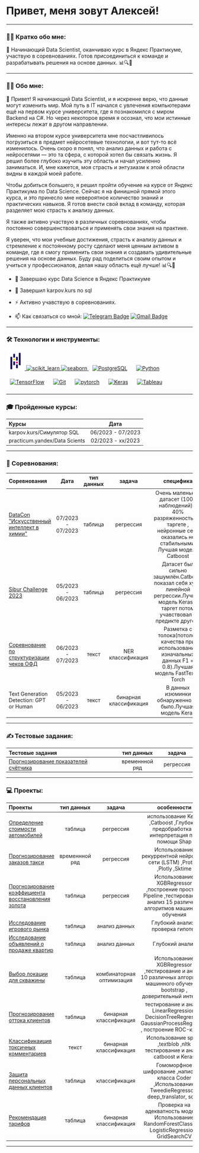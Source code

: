 
# Привет, меня зовут Алексей!

---

### :man_technologist: Кратко обо мне:
👋 Начинающий Data Scientist, оканчиваю курс в Яндекс Практикуме, участвую в соревнованиях. Готов присоединиться к команде и разрабатывать решения на основе данных. 📊🔍🚀

---

### :man_technologist: Обо мне:

👋 Привет! Я начинающий Data Scientist, и я искренне верю, что данные могут изменить мир. Мой путь в IT начался с увлечения компьютерами ещё на первом курсе университета, где я познакомился с миром Backend на C#. Но через некоторое время я осознал, что мои истинные интересы лежат в другом направлении.

Именно на втором курсе университета мне посчастливилось погрузиться в предмет нейросетевые технологии, и вот тут-то всё изменилось. Очень скоро я понял, что анализ данных и работа с нейросетями — это та сфера, с которой хотел бы связать жизнь. Я решил более глубоко изучить эту область и начал усиленно заниматься. И, мне кажется, моя страсть и энтузиазм к этой области видны в каждой моей работе.

Чтобы добиться большего, я решил пройти обучение на курсе от Яндекс Практикума по Data Science. Сейчас я на финишной прямой этого курса, и это принесло мне невероятное количество знаний и практических навыков. Я готов внести свой вклад в команду, которая разделяет мою страсть к анализу данных.

Я также активно участвую в различных соревнованиях, чтобы постоянно совершенствоваться и применять свои знания на практике.

Я уверен, что мои учебные достижения, страсть к анализу данных и стремление к постоянному росту сделают меня ценным активом в команде, где я смогу применить свои знания и создавать удивительные решения на основе данных. Буду рад поделиться своим опытом и учиться у профессионалов, делая нашу область ещё лучше! 📊🔍🚀

- :telescope: Завершаю курс Data Science в Яндекс Практикуме

- :seedling: Завершил karpov.kurs по sql

- :zap: Активно учавствую в соревнованиях.

- :mailbox: Как связаться со мной: [![Telegram Badge](https://img.shields.io/badge/-kurilov-blue?style=flat&logo=Telegram&logoColor=white)](https://t.me/Ale760k) [![Gmail Badge](https://img.shields.io/badge/-Gmail-red?style=flat&logo=Gmail&logoColor=white)](mailto:760.5024@gmail.com)

---

### 🛠️ Технологии и инструменты:

<p align="left"> <a href="https://pandas.pydata.org/" target="_blank" rel="noreferrer"> <img src="https://raw.githubusercontent.com/devicons/devicon/2ae2a900d2f041da66e950e4d48052658d850630/icons/pandas/pandas-original.svg" alt="pandas" width="50" height="50"/> </a><a href="https://scikit-learn.org/" target="_blank" rel="noreferrer"> <img src="https://upload.wikimedia.org/wikipedia/commons/0/05/Scikit_learn_logo_small.svg" alt="scikit_learn" width="50" height="50"/> </a> <a href="https://seaborn.pydata.org/" target="_blank" rel="noreferrer"> <img src="https://seaborn.pydata.org/_images/logo-mark-lightbg.svg" alt="seaborn" width="50" height="50"/> </a>
<a href="https://www.postgresql.org/" target="_blank"><img style="margin: 10px" src="https://profilinator.rishav.dev/skills-assets/postgresql-original-wordmark.svg" alt="PostgreSQL" height="50" /></a>  
<a href="https://www.python.org/" target="_blank"><img style="margin: 10px" src="https://profilinator.rishav.dev/skills-assets/python-original.svg" alt="Python" height="50" /></a>  
<a href="https://www.tensorflow.org/" target="_blank"><img style="margin: 10px" src="https://profilinator.rishav.dev/skills-assets/tensorflow-icon.svg" alt="TensorFlow" height="50" /></a>  
<a href="https://github.com/" target="_blank"><img style="margin: 10px" src="https://profilinator.rishav.dev/skills-assets/git-scm-icon.svg" alt="Git" height="50" /></a>  
<a href="https://pytorch.org/" target="_blank"><img style="margin: 10px" src="https://profilinator.rishav.dev/skills-assets/pytorch-icon.svg" alt="pytorch" height="50" /></a>  
<a href="https://keras.io/" target="_blank"><img style="margin: 10px" src="https://profilinator.rishav.dev/skills-assets/keras.png" alt="Keras" height="50" /></a>  
<a href="https://www.tableau.com/" target="_blank"><img style="margin: 10px" src="https://profilinator.rishav.dev/skills-assets/tableau.svg" alt="Tableau" height="50" /></a>  </p>

---

 ### 🎓 Пройденные курсы:

| Курсы                                                           | Дата              |
|:----------------------------------------------------------------| :---------------: |
| karpov.kurs/Симулятор SQL                                       | 06/2023 - 07/2023 |
| practicum.yandex/Data Scients                                   | 02/2023 - xx/2023 |

--- 

 ### 🚀 Соревнования:

| Соревнования                              | Дата              | тип данных | задача                 | специфика |
|:------------------------------------------| :---------------: | :--------: | :---------------------:| :---------: |
| <a href=https://github.com/verydirtyhands/datacon_2023.git>DataCon "Искусственный интеллект в химии" </a>| 07/2023 - 07/2023 | таблица    | регрессия              |Очень маленький датасет (1000 наблюдений) с 40% разряженностью в таргете , нейронные сети оказались не стабильными. Лучшая модель Catboost|
| <a href=https://github.com/verydirtyhands/sibur_2023.git>Sibur Challenge 2023                      </a>| 05/2023 - 06/2023 | таблица    | регрессия              |Датасет был сильно зашумлён.Catboost показал себя хуже линейной регрессии.Лучшая модель Keras.1 таргет потом учавствовал в предикте другого|
| <a href=https://github.com/verydirtyhands/nlp_ofd.git>Соревнование по структуризации чеков ОФД  | 06/2023 - 07/2023 | текст      | NER классификация      |Разметка с толока(потолок качества при использование изначальных данных F1 = 0.8).Лучшая модель FastText + Torch|
| Text Generation Detection: GPT or Human   | 05/2023 - 06/2023 | текст      | бинарная классификация |В данных изюминки обнаруженно не было.Лучшая модель Keras|

--- 

 ### ✍️ Тестовые задания:

| Тестовые задания                                                                                      | тип данных     | задача         |
| :-----------------------------------------------------------------------------------------------------| :------------: | :------------: |
| <a href=https://github.com/verydirtyhands/test_counter.git>Прогнозирование показателей счётчика      </a> | временнной ряд | регрессия      | 

--- 

 ### 💻 Проекты:

| Проекты                                                                                                          | тип данных     | задача                    | особенности                                                                                                                         |
| :----------------------------------------------------------------------------------------------------------------| :------------: | :-----------------------: | :---------------------------------------------------------------------------------------------------------------------------------: |
| <a href=https://github.com/verydirtyhands/the_cost_of_cars.git>Определение стоимости автомобилей             </a>| таблица        | регрессия                 | использование Keras ,Catboost ,Глубокая предобработка и интерпретация при помощи Shap                                               |
| <a href=https://github.com/verydirtyhands/taxi_counter.git>Прогнозирование заказов такси                     </a>| временнной ряд | регрессия                 | Использование рекуррентной нейронной сети (LSTM) ,Prothet ,Plotly ,Sktime                                                           |
| <a href=https://github.com/verydirtyhands/gold_project.git>Прогнозирование коэффициента восстановления золота</a>| таблица        | регрессия                 | Использование XGBRegressor ,построение простого Pipeline ,тестирование и анализ 15 различных алгоритмов машинного обучения          |
| <a href=https://github.com/verydirtyhands/gaming_market.git>Исследование игрового рынка                      </a>| таблица        | анализ данных             | Глубокий анализ , проверка гипотез                                                                                                  |
| <a href=https://github.com/verydirtyhands/flat.git>Исследование объявлений о продаже квартир                 </a>| таблица        | анализ данных             | Глубокий анализ                                                                                                                     |
| <a href=https://github.com/verydirtyhands/locations_for_wells.git>Выбор локации для скважины                 </a>| таблица        | комбинаторная оптимизация |  Использование XGBRegressor ,тестирование и анализ 10 различных алгоритмов машинного обучения , bootstrap , доверительный интервал  |
| <a href=https://github.com/verydirtyhands/customer_outflow.git>Прогнозирование оттока клиентов               </a>| таблица        | бинарная классификация    | тестирование и анализ LinearRegression, DecisionTreeRegressor, GaussianProcessRegressor , построение ROC-кривой                     |
| <a href=https://github.com/verydirtyhands/toxic_comments.git>Классификаиция токсичных комментариев           </a>| текст          | бинарная классификация    | Использование spacy ,textblob ,nltk тестирование и анализ catboost и Keras                                                          |
| <a href=https://github.com/verydirtyhands/data_protection.git>Защита персональных данных клиентов            </a>| таблица        | классификация             | Гомоморфное шифрование ,написание класса Coder ,Использование TweedieRegressor , deep_translator, scipy                             |
| <a href=https://github.com/verydirtyhands/recommendation_of_tariffs.git>Рекомендация тарифов                 </a>| таблица        | бинарная классификация    | Проверка на адекватность модели , Использование RandomForestClassifier , LogisticRegression , GridSearchCV                          |

--- 
